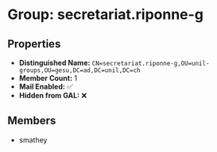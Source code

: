 # Group: secretariat.riponne-g

## Properties

- **Distinguished Name:** `CN=secretariat.riponne-g,OU=unil-groups,OU=gesu,DC=ad,DC=unil,DC=ch`
- **Member Count:** 1
- **Mail Enabled:** ✅
- **Hidden from GAL:** ❌

## Members

- smathey

